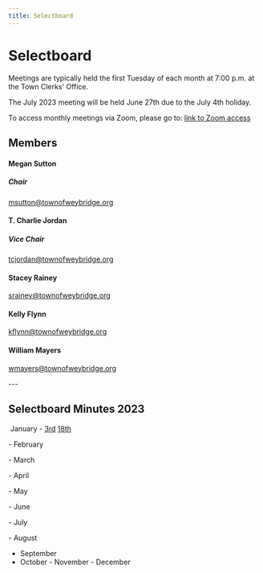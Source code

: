 ```yaml
---
title: Selectboard
---
```

# Selectboard

Meetings are typically held the first Tuesday of each month at 7:00 p.m. at the Town Clerks' Office. 

The July 2023 meeting will be held June 27th due to the July 4th holiday. 

To access monthly meetings via Zoom, please go to: [link to Zoom access](https://us02web.zoom.us/j/81614078808)

## Members 
                                                   
#### Megan Sutton
##### Chair 
msutton@townofweybridge.org                                

#### T. Charlie Jordan
##### Vice Chair                                     
tcjordan@townofweybridge.org                        

#### Stacey Rainey                                                          
srainey@townofweybridge.org                                 

#### Kelly Flynn                                                               
kflynn@townofweybridge.org                                   

#### William Mayers                                                        
wmayers@townofweybridge.org                              

-﻿--

## Selectboard Minutes 2023 

 ﻿ January - [3rd](docs/img/meeting-minutes/2023/Board+Meeting+January+3.docx) [18th](/img/meeting-minutes/2023/Selectboard+Meeting+January+18.docx)

-﻿ February

-﻿ March 

-﻿ April

-﻿ May

-﻿ June

-﻿ July

-﻿ August

- September 
- ﻿October
-﻿ November
-﻿ December